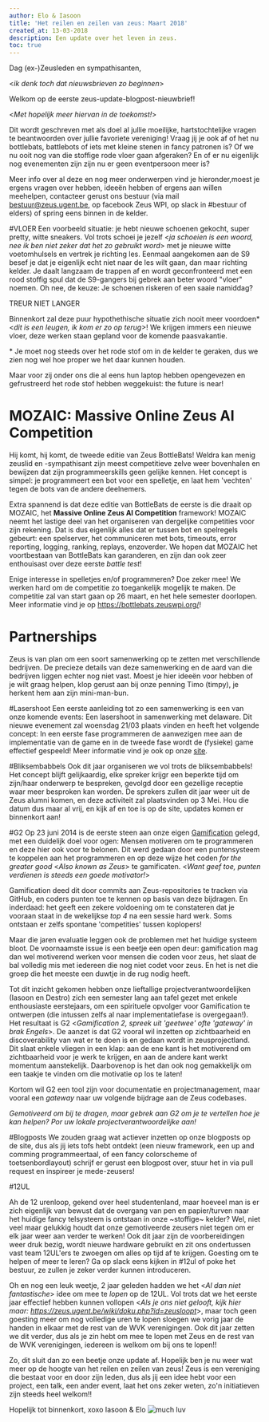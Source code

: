 ```yaml
---
author: Elo & Iasoon
title: 'Het reilen en zeilen van zeus: Maart 2018'
created_at: 13-03-2018
description: Een update over het leven in zeus.
toc: true
---
```


Dag (ex-)Zeusleden en sympathisanten,

\<_ik denk toch dat nieuwsbrieven zo beginnen_\>

Welkom op de eerste zeus-update-blogpost-nieuwbrief!

\<_Met hopelijk meer hiervan in de toekomst!_\>

Dit wordt geschreven met als doel al jullie moeilijke, hartstochtelijke vragen te beantwoorden over jullie favoriete vereniging!
Vraag jij je ook af of het nu bottlebats, battlebots of iets met kleine stenen in fancy patronen is?
Of we nu ooit nog van die stoffige rode vloer gaan afgeraken?
En of er nu eigenlijk nog evenementen zijn zijn nu er geen eventpersoon meer is?

Meer info over al deze en nog meer onderwerpen vind je hieronder,moest je ergens vragen over hebben, 
ideeën hebben of ergens aan willen meehelpen, contacteer gerust ons bestuur
(via mail <bestuur@zeus.ugent.be>, op facebook Zeus WPI, op slack in #bestuur of elders) of spring eens binnen in de kelder.

#VLOER
Een voorbeeld situatie: je hebt nieuwe schoenen gekocht, super pretty, witte sneakers.
Vol trots schoei je jezelf \<_ja schoeien is een woord, nee ik ben niet zeker dat het zo gebruikt word_\> met je nieuwe witte voetomhulsels en vertrek je richting les.
Eenmaal aangekomen aan de S9 besef je dat je eigenlijk echt niet naar de les wilt gaan, dan maar richting kelder.
Je daalt langzaam de trappen af en wordt geconfronteerd met een rood stoffig spul dat de S9-gangers bij gebrek aan beter woord "vloer" noemen.
Oh nee, de keuze: Je schoenen riskeren of een saaie namiddag?

TREUR NIET LANGER

Binnenkort zal deze puur hypothethische situatie zich nooit meer voordoen\* \<_dit is een leugen, ik kom er zo op terug_\>!
We krijgen immers een nieuwe vloer, deze werken staan gepland voor de komende paasvakantie.

\* Je moet nog steeds over het rode stof om in de kelder te geraken, dus we zien nog wel hoe proper we het daar kunnen houden.

Maar voor zij onder ons die al eens hun laptop hebben opengevezen en gefrustreerd het rode stof hebben weggekuist: the future is near!

# MOZAIC: Massive Online Zeus AI Competition
Hij komt, hij komt, de tweede editie van Zeus BottleBats! Weldra kan menig
zeuslid en -sympathisant zijn meest competitieve zelve weer bovenhalen
en bewijzen dat zijn programmeerskills geen gelijke kennen.
Het concept is simpel: je programmeert een bot voor een spelletje, en laat
hem 'vechten' tegen de bots van de andere deelnemers. 

Extra spannend is dat deze editie van BottleBats de eerste is die draait
op MOZAIC, het **Massive Online Zeus AI Competition** framework!
MOZAIC neemt het lastige deel van het organiseren van dergelijke
competities voor zijn rekening. Dat is dus eigenlijk alles dat er tussen
bot en spelregels gebeurt: een spelserver, het communiceren met bots,
timeouts, error reporting, logging, ranking, replays, enzoverder.
We hopen dat MOZAIC het voortbestaan van BottleBats kan garanderen,
en zijn dan ook zeer enthouisast over deze eerste _battle test_!

Enige interesse in spelletjes en/of programmeren? Doe zeker mee!
We werken hard om de competitie zo toegankelijk mogelijk te maken.
De competitie zal van start gaan op 26 maart, en het hele semester doorlopen.
Meer informatie vind je op <https://bottlebats.zeuswpi.org/>!

# Partnerships
Zeus is van plan om een soort samenwerking op te zetten met verschillende bedrijven.
De precieze details van deze samenwerking en de aard van die bedrijven liggen echter nog niet vast.
Moest je hier ideeën voor hebben of je wilt graag helpen, klop gerust aan bij onze penning Timo (timpy),
je herkent hem aan zijn mini-man-bun.

#Lasershoot
Een eerste aanleiding tot zo een samenwerking is een van onze komende events: Een lasershoot in samenwerking met delaware.
Dit nieuwe evenement zal woensdag 21/03 plaats vinden en heeft het volgende concept:
In een eerste fase programmeren de aanwezigen mee aan de implementatie van de game en in de tweede fase wordt de (fysieke) game effectief gespeeld!
Meer informatie vind je ook op onze [site](https://zeus.ugent.be/events/17-18/lasershoot/).

#Bliksembabbels
Ook dit jaar organiseren we vol trots de bliksembabbels!
Het concept blijft gelijkaardig, elke spreker krijgr een beperkte tijd om zijn/haar onderwerp te bespreken,
gevolgd door een gezellige receptie waar meer besproken kan worden.
De sprekers zullen dit jaar weer uit de Zeus alumni komen, en deze activiteit zal plaatsvinden op 3 Mei.
Hou die datum dus maar al vrij, en kijk af en toe is op de site, updates komen er binnenkort aan!

#G2
Op 23 juni 2014 is de eerste steen aan onze eigen [Gamification](https://zeus.ugent.be/game) gelegd,
met een duidelijk doel voor ogen: Mensen motiveren om te programmeren en deze hier ook voor te belonen.
Dit werd gedaan door een puntensysteem te koppelen aan het programmeren en op deze wijze
het coden _for the greater good_ \<_Also known as Zeus_\> te gamificaten.
\<_Want geef toe, punten verdienen is steeds een goede motivator!_\>

Gamification deed dit door commits aan Zeus-repositories te tracken via GitHub, en
coders punten toe te kennen op basis van deze bijdragen. En inderdaad:
het geeft een zekere voldoening om te constateren dat je vooraan staat
in de wekelijkse _top 4_ na een sessie hard werk. Soms ontstaan er zelfs
spontane 'competities' tussen koplopers!

Maar die jaren evaluatie leggen ook de problemen met het huidige systeem
bloot. De voornaamste issue is een beetje een open deur: gamification
mag dan wel motiverend werken voor mensen die coden voor zeus, het slaat
de bal volledig mis met iedereen die nog niet codet voor zeus. En het
is net die groep die het meeste een duwtje in de rug nodig heeft.

Tot dit inzicht gekomen hebben onze lieftallige projectverantwoordelijken
(Iasoon en Destro) zich een semester lang aan tafel gezet met enkele
enthousiaste eerstejaars, om een spirituele opvolger voor Gamification
te ontwerpen (die intussen zelfs al naar implementatiefase is overgegaan!).
Het resultaat is G2 
\<_Gamification 2, spreek uit 'geetwee' ofte 'gateway' in brak Engels_\>.
De aanzet is dat G2 vooral wil inzetten op zichtbaarheid
en discoverability van wat er te doen is en gedaan wordt in zeusprojectland.
Dit slaat enkele vliegen in een klap: aan de ene kant is het motiverend
om zichtbaarheid voor je werk te krijgen, en aan de andere kant
werkt momentum aanstekelijk. Daarbovenop is het dan ook nog gemakkelijk
om een taakje te vinden om die motivatie op los te laten!

Kortom wil G2 een tool zijn voor documentatie en projectmanagement, maar
vooral een _gateway_ naar uw volgende bijdrage aan de Zeus codebases.


_Gemotiveerd om bij te dragen, maar gebrek aan G2 om je te vertellen
hoe je kan helpen? Por uw lokale projectverantwoordelijke aan!_


#Blogposts
We zouden graag wat actiever inzetten op onze blogposts op de site,
dus als jij iets tofs hebt ontdekt (een nieuw framework, een up and comming programmeertaal,
of een fancy colorscheme of toetsenbordlayout) schrijf er gerust een blogpost over,
stuur het in via pull request en inspireer je mede-zeusers!

#12UL

Ah de 12 urenloop, gekend over heel studentenland,
maar hoeveel man is er zich eigenlijk van bewust dat de overgang
van pen en papier/turven naar het huidige fancy telsysteem is ontstaan in onze ~stoffige~ kelder?
Wel, niet veel maar gelukkig houdt dat onze gemotiveerde zeusers niet tegen om er elk jaar weer aan verder te werken!
Ook dit jaar zijn de voorbereidingen weer druk bezig, wordt nieuwe hardware gebruikt en
zit ons ondertussen vast team 12UL'ers te zwoegen om alles op tijd af te krijgen.
Goesting om te helpen of meer te leren? Ga op slack eens kijken in #12ul of poke het bestuur, ze zullen je zeker verder kunnen introduceren.

Oh en nog een leuk weetje, 2 jaar geleden hadden we het \<_Al dan niet fantastische_\> idee om mee te _lopen_ op de 12UL.
Vol trots dat we het eerste jaar effectief hebben kunnen vollopen \<_Als je ons niet gelooft, kijk hier maar: <https://zeus.ugent.be/wiki/doku.php?id=zeusloopt>_\>,
maar toch geen goesting meer om nog volledige uren te lopen sloegen we vorig jaar de handen in elkaar met de rest van de WVK verenigingen.
Ook dit jaar zetten we dit verder, dus als je zin hebt om mee te lopen met Zeus en de rest van de WVK verenigingen, iedereen is welkom om bij ons te lopen!!



Zo, dit sluit dan zo een beetje onze update af.
Hopelijk ben je nu weer wat meer op de hoogte van het reilen en zeilen van zeus!
Zeus is een vereniging die bestaat voor en door zijn leden, dus als jij een idee hebt voor een project, een talk, een ander event,
laat het ons zeker weten, zo'n initiatieven zijn steeds heel welkom!!

Hopelijk tot binnenkort,
xoxo
Iasoon & Elo
![much luv](//media.giphy.com/media/108M7gCS1JSoO4/giphy.gif)

